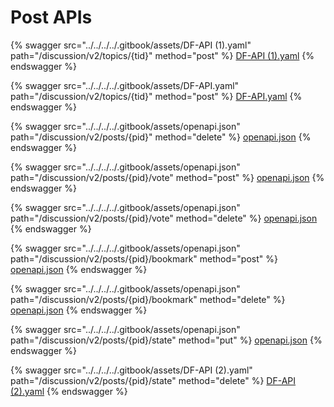 # Post APIs

{% swagger src="../../../../.gitbook/assets/DF-API (1).yaml" path="/discussion/v2/topics/{tid}" method="post" %}
[DF-API (1).yaml](<../../../../.gitbook/assets/DF-API (1).yaml>)
{% endswagger %}

{% swagger src="../../../../.gitbook/assets/DF-API.yaml" path="/discussion/v2/topics/{tid}" method="post" %}
[DF-API.yaml](../../../../.gitbook/assets/DF-API.yaml)
{% endswagger %}

{% swagger src="../../../../.gitbook/assets/openapi.json" path="/discussion/v2/posts/{pid}" method="delete" %}
[openapi.json](../../../../.gitbook/assets/openapi.json)
{% endswagger %}

{% swagger src="../../../../.gitbook/assets/openapi.json" path="/discussion/v2/posts/{pid}/vote" method="post" %}
[openapi.json](../../../../.gitbook/assets/openapi.json)
{% endswagger %}

{% swagger src="../../../../.gitbook/assets/openapi.json" path="/discussion/v2/posts/{pid}/vote" method="delete" %}
[openapi.json](../../../../.gitbook/assets/openapi.json)
{% endswagger %}

{% swagger src="../../../../.gitbook/assets/openapi.json" path="/discussion/v2/posts/{pid}/bookmark" method="post" %}
[openapi.json](../../../../.gitbook/assets/openapi.json)
{% endswagger %}

{% swagger src="../../../../.gitbook/assets/openapi.json" path="/discussion/v2/posts/{pid}/bookmark" method="delete" %}
[openapi.json](../../../../.gitbook/assets/openapi.json)
{% endswagger %}

{% swagger src="../../../../.gitbook/assets/openapi.json" path="/discussion/v2/posts/{pid}/state" method="put" %}
[openapi.json](../../../../.gitbook/assets/openapi.json)
{% endswagger %}

{% swagger src="../../../../.gitbook/assets/DF-API (2).yaml" path="/discussion/v2/posts/{pid}/state" method="delete" %}
[DF-API (2).yaml](<../../../../.gitbook/assets/DF-API (2).yaml>)
{% endswagger %}
